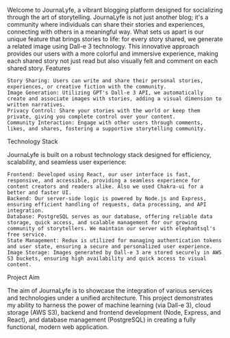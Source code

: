 Welcome to JournaLyfe, a vibrant blogging platform designed for socializing through the art of storytelling. JournaLyfe is not just another blog; it's a community where individuals can share their stories and experiences, connecting with others in a meaningful way. What sets us apart is our unique feature that brings stories to life: for every story shared, we generate a related image using Dall-e 3 technology. This innovative approach provides our users with a more colorful and immersive experience, making each shared story not just read but also visually felt and comment on each shared story.
Features

    Story Sharing: Users can write and share their personal stories, experiences, or creative fiction with the community.
    Image Generation: Utilizing GPT's Dall-e 3 API, we automatically create and associate images with stories, adding a visual dimension to written narratives.
    Privacy Control: Share your stories with the world or keep them private, giving you complete control over your content.
    Community Interaction: Engage with other users through comments, likes, and shares, fostering a supportive storytelling community.

Technology Stack

JournaLyfe is built on a robust technology stack designed for efficiency, scalability, and seamless user experience:

    Frontend: Developed using React, our user interface is fast, responsive, and accessible, providing a seamless experience for content creators and readers alike. Also we used Chakra-ui for a better and faster UI. 
    Backend: Our server-side logic is powered by Node.js and Express, ensuring efficient handling of requests, data processing, and API integration.
    Database: PostgreSQL serves as our database, offering reliable data storage, quick access, and scalable management for our growing community of storytellers. We maintain our server with elephantsql's free service. 
    State Management: Redux is utilized for managing authentication tokens and user state, ensuring a secure and personalized user experience.
    Image Storage: Images generated by Dall-e 3 are stored securely in AWS S3 buckets, ensuring high availability and quick access to visual content.

Project Aim

The aim of JournaLyfe is to showcase the integration of various services and technologies under a unified architecture. This project demonstrates my ability to harness the power of machine learning (via Dall-e 3), cloud storage (AWS S3), backend and frontend development (Node, Express, and React), and database management (PostgreSQL) in creating a fully functional, modern web application.
